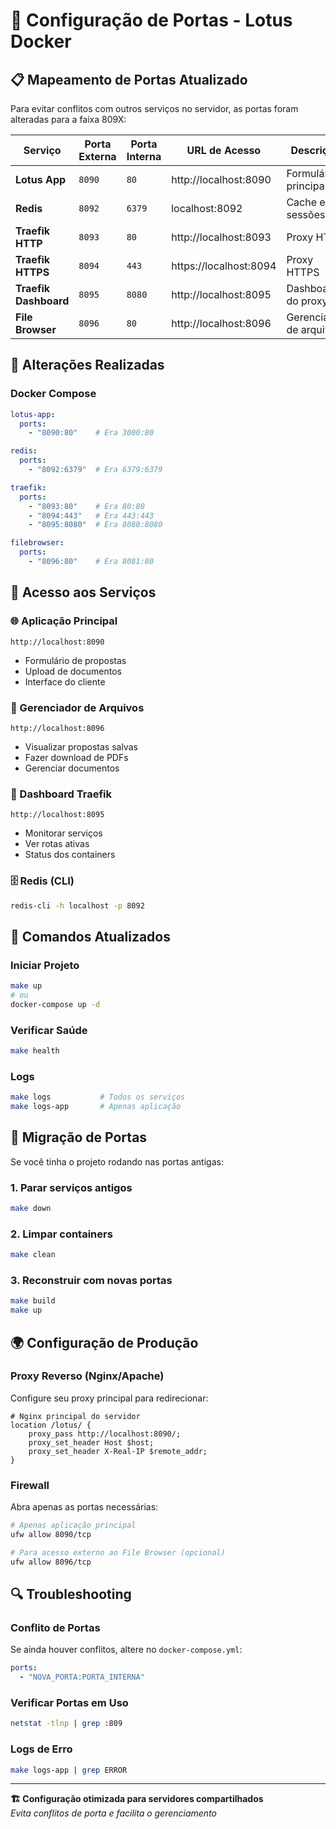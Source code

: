 # 🔌 Configuração de Portas - Lotus Docker

## 📋 Mapeamento de Portas Atualizado

Para evitar conflitos com outros serviços no servidor, as portas foram alteradas para a faixa 809X:

| Serviço | Porta Externa | Porta Interna | URL de Acesso | Descrição |
|---------|---------------|---------------|---------------|-----------|
| **Lotus App** | `8090` | `80` | http://localhost:8090 | Formulário principal |
| **Redis** | `8092` | `6379` | localhost:8092 | Cache e sessões |
| **Traefik HTTP** | `8093` | `80` | http://localhost:8093 | Proxy HTTP |
| **Traefik HTTPS** | `8094` | `443` | https://localhost:8094 | Proxy HTTPS |
| **Traefik Dashboard** | `8095` | `8080` | http://localhost:8095 | Dashboard do proxy |
| **File Browser** | `8096` | `80` | http://localhost:8096 | Gerenciador de arquivos |

## 🔧 Alterações Realizadas

### Docker Compose
```yaml
lotus-app:
  ports:
    - "8090:80"    # Era 3000:80

redis:
  ports:
    - "8092:6379"  # Era 6379:6379

traefik:
  ports:
    - "8093:80"    # Era 80:80
    - "8094:443"   # Era 443:443  
    - "8095:8080"  # Era 8080:8080

filebrowser:
  ports:
    - "8096:80"    # Era 8081:80
```

## 🎯 Acesso aos Serviços

### 🌐 Aplicação Principal
```
http://localhost:8090
```
- Formulário de propostas
- Upload de documentos
- Interface do cliente

### 📁 Gerenciador de Arquivos
```
http://localhost:8096
```
- Visualizar propostas salvas
- Fazer download de PDFs
- Gerenciar documentos

### 🔧 Dashboard Traefik
```
http://localhost:8095
```
- Monitorar serviços
- Ver rotas ativas
- Status dos containers

### 🗄️ Redis (CLI)
```bash
redis-cli -h localhost -p 8092
```

## 🚀 Comandos Atualizados

### Iniciar Projeto
```bash
make up
# ou
docker-compose up -d
```

### Verificar Saúde
```bash
make health
```

### Logs
```bash
make logs           # Todos os serviços
make logs-app       # Apenas aplicação
```

## 🔄 Migração de Portas

Se você tinha o projeto rodando nas portas antigas:

### 1. Parar serviços antigos
```bash
make down
```

### 2. Limpar containers
```bash
make clean
```

### 3. Reconstruir com novas portas
```bash
make build
make up
```

## 🌍 Configuração de Produção

### Proxy Reverso (Nginx/Apache)
Configure seu proxy principal para redirecionar:

```nginx
# Nginx principal do servidor
location /lotus/ {
    proxy_pass http://localhost:8090/;
    proxy_set_header Host $host;
    proxy_set_header X-Real-IP $remote_addr;
}
```

### Firewall
Abra apenas as portas necessárias:
```bash
# Apenas aplicação principal
ufw allow 8090/tcp

# Para acesso externo ao File Browser (opcional)
ufw allow 8096/tcp
```

## 🔍 Troubleshooting

### Conflito de Portas
Se ainda houver conflitos, altere no `docker-compose.yml`:
```yaml
ports:
  - "NOVA_PORTA:PORTA_INTERNA"
```

### Verificar Portas em Uso
```bash
netstat -tlnp | grep :809
```

### Logs de Erro
```bash
make logs-app | grep ERROR
```

---

**🏗️ Configuração otimizada para servidores compartilhados**  
*Evita conflitos de porta e facilita o gerenciamento*